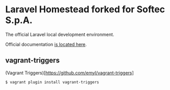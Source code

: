 # Laravel Homestead forked for Softec S.p.A.

The official Laravel local development environment.

Official documentation [is located here](http://laravel.com/docs/homestead).


## vagrant-triggers

(Vagrant Triggers)[https://github.com/emyl/vagrant-triggers]

    $ vagrant plugin install vagrant-triggers
